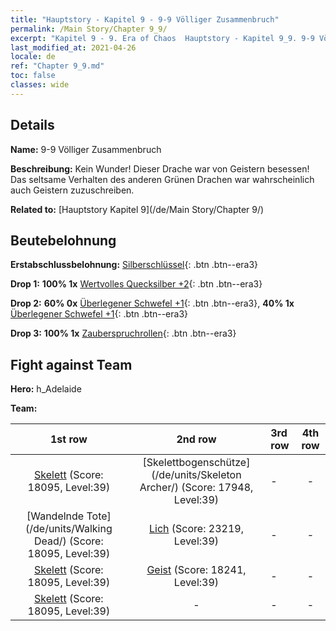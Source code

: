 ```yaml
---
title: "Hauptstory - Kapitel 9 - 9-9 Völliger Zusammenbruch"
permalink: /Main Story/Chapter 9_9/
excerpt: "Kapitel 9 - 9. Era of Chaos  Hauptstory - Kapitel 9_9. 9-9 Völliger Zusammenbruch"
last_modified_at: 2021-04-26
locale: de
ref: "Chapter 9_9.md"
toc: false
classes: wide
---
```


## Details

 **Name:** 9-9 Völliger Zusammenbruch

 **Beschreibung:** Kein Wunder! Dieser Drache war von Geistern besessen! Das seltsame Verhalten des anderen Grünen Drachen war wahrscheinlich auch Geistern zuzuschreiben.

 **Related to:** [Hauptstory Kapitel 9](/de/Main Story/Chapter 9/)

## Beutebelohnung

 **Erstabschlussbelohnung:** [Silberschlüssel](/ItemsDE/con_693/){: .btn .btn--era3}

 **Drop 1:** **100% 1x** [Wertvolles Quecksilber +2](/ItemsDE/mat_28/){: .btn .btn--era3}

 **Drop 2:** **60% 0x** [Überlegener Schwefel +1](/ItemsDE/mat_22/){: .btn .btn--era3}, **40% 1x** [Überlegener Schwefel +1](/ItemsDE/mat_22/){: .btn .btn--era3}

 **Drop 3:** **100% 1x** [Zauberspruchrollen](/ItemsDE/con_694/){: .btn .btn--era3}


## Fight against Team
 **Hero:** h_Adelaide

 **Team:**


  | 1st row | 2nd row | 3rd row | 4th row |
  |:----:|:----:|:----|:----:|
  | [Skelett](/de/units/Skeleton/) (Score: 18095, Level:39)  | [Skelettbogenschütze](/de/units/Skeleton Archer/) (Score: 17948, Level:39)  | - | - |
  | [Wandelnde Tote](/de/units/Walking Dead/) (Score: 18095, Level:39)  | [Lich](/de/units/Lich/) (Score: 23219, Level:39)  | - | - |
  | [Skelett](/de/units/Skeleton/) (Score: 18095, Level:39)  | [Geist](/de/units/Wight/) (Score: 18241, Level:39)  | - | - |
  | [Skelett](/de/units/Skeleton/) (Score: 18095, Level:39)  | - | - | - |


